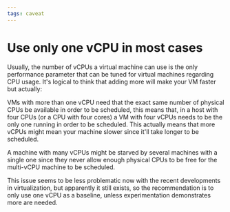 ```yaml
---
tags: caveat
---
```


# Use only one vCPU in most cases
Usually, the number of vCPUs a virtual machine can use is the only performance parameter that can be tuned for virtual machines regarding CPU usage. It's logical to think that adding more will make your VM faster but actually:

VMs with more than one vCPU need that the exact same number of physical CPUs be available in order to be scheduled, this means that, in a host with four CPUs (or a CPU with four cores) a VM with four vCPUs needs to be the only one running in order to be scheduled. This actually means that more vCPUs might mean your machine slower since it'll take longer to be scheduled.

A machine with many vCPUs might be starved by several machines with a single one since they never allow enough physical CPUs to be free for the multi-vCPU machine to be scheduled.

This issue seems to be less problematic now with the recent developments in virtualization, but apparently it still exists, so the recommendation is to only use one vCPU as a baseline, unless experimentation demonstrates more are needed.

